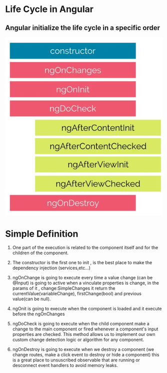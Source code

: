 # Life Cycle in Angular

## Angular initialize the life cycle in a specific order

![life_cycle](./images/life_cycle.png)

# Simple Definition

1. One part of the execution is related to the component itself and for the children of the component.

2. The constructor is the first one to init , is the best place to make the dependency injection (services,etc...)

3. ngOnChange is going to execute every time a value change (can be @Input) is going to active when a vinculate properties is change, in the params of it , change:SimpleChanges it return the currentValue(variableChange), firstChange(bool) and previous value(can be null).

4. ngOnit is going to execute when the component is loaded and it execute before the ngOnChanges

5. ngDoCheck is going to execute when the child component make a change to the main component or fired whenever a component's input properties are checked. This method allows us to implement our own custom change detection logic or algorithm for any component.

6. ngOnDestroy is going to execute when we destroy a component (we change routes, make a click event to destroy or hide a component) this is a great place to unsuscribed observable that are running or desconnect event handlers to avoid memory leaks.
